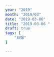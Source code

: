```yaml
---
year: "2019"
month: "2019/03"
date: "2019-03-06"
title: "2019-03-06 "
draft: true
tags: [
    "日報"
]

---
```



